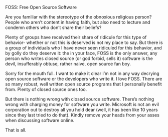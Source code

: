 FOSS: Free Open Source Software

Are you familiar with the stereotype of the obnoxious religious person? People who aren’t content in having faith, but also need to lecture and condemn others who don’t share their beliefs?

Plenty of groups have received their share of ridicule for this type of behavior- whether or not this is deserved is not my place to say. But there is a group of individuals who I have never seen ridiculed for this behavior, and by golly do they deserve it: the in your face, FOSS is the only answer, any person who writes closed source (or god forbid, sells it) software is the devil, insufferably obtuse, rather naive, open source fan boy.

Sorry for the mouth full. I want to make it clear I’m not in any way decrying open source software or the developers who write it. I love FOSS. There are so many robust, well written open source programs that I personally benefit from. Plenty of closed source ones too.

But there is nothing wrong with closed source software. There’s nothing wrong with charging money for software you write. Microsoft is not an evil corporation out to destroy all you hold dear (well, it has been like 10 years since they last tried to do that). Kindly remove your heads from your asses when discussing software online.

That is all.
